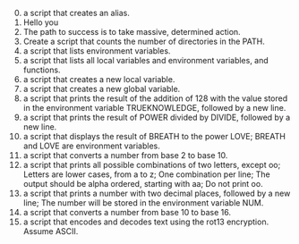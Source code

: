 0. a script that creates an alias.
1. Hello you
2. The path to success is to take massive, determined action.
3. Create a script that counts the number of directories in the PATH.
4. a script that lists environment variables.
5. a script that lists all local variables and environment variables, and functions.
 6. a script that creates a new local variable.
7. a script that creates a new global variable.
8. a script that prints the result of the addition of 128 with the value stored in the environment variable TRUEKNOWLEDGE, followed by a new line.
9. a script that prints the result of POWER divided by DIVIDE, followed by a new line.
10. a script that displays the result of BREATH to the power LOVE; BREATH and LOVE are environment variables.
11. a script that converts a number from base 2 to base 10.
12. a script that prints all possible combinations of two letters, except oo; Letters are lower cases, from a to z; 
One combination per line; The output should be alpha ordered, starting with aa; Do not print oo.
13. a script that prints a number with two decimal places, followed by a new line; The number will be stored in the environment variable NUM.
100. a script that converts a number from base 10 to base 16.
15. a script that encodes and decodes text using the rot13 encryption. Assume ASCII.
